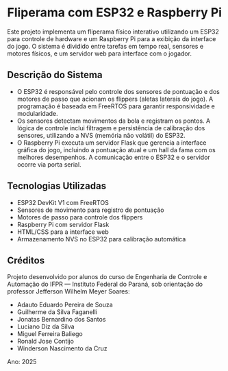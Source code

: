 # Fliperama com ESP32 e Raspberry Pi

Este projeto implementa um fliperama físico interativo utilizando um ESP32 para controle de hardware e um Raspberry Pi para a exibição da interface do jogo. O sistema é dividido entre tarefas em tempo real, sensores e motores físicos, e um servidor web para interface com o jogador.

## Descrição do Sistema

- O ESP32 é responsável pelo controle dos sensores de pontuação e dos motores de passo que acionam os flippers (aletas laterais do jogo). A programação é baseada em FreeRTOS para garantir responsividade e modularidade.
- Os sensores detectam movimentos da bola e registram os pontos. A lógica de controle inclui filtragem e persistência de calibração dos sensores, utilizando a NVS (memória não volátil) do ESP32.
- O Raspberry Pi executa um servidor Flask que gerencia a interface gráfica do jogo, incluindo a pontuação atual e um hall da fama com os melhores desempenhos. A comunicação entre o ESP32 e o servidor ocorre via porta serial.

## Tecnologias Utilizadas

- ESP32 DevKit V1 com FreeRTOS
- Sensores de movimento para registro de pontuação
- Motores de passo para controle dos flippers
- Raspberry Pi com servidor Flask
- HTML/CSS para a interface web
- Armazenamento NVS no ESP32 para calibração automática

## Créditos

Projeto desenvolvido por alunos do curso de Engenharia de Controle e Automação do IFPR — Instituto Federal do Paraná, sob orientação do professor Jefferson Wilhelm Meyer Soares:

- Adauto Eduardo Pereira de Souza  
- Guilherme da Silva Faganelli  
- Jonatas Bernardino dos Santos  
- Luciano Diz da Silva  
- Miguel Ferreira Baliego  
- Ronald Jose Contijo  
- Winderson Nascimento da Cruz  

Ano: 2025
